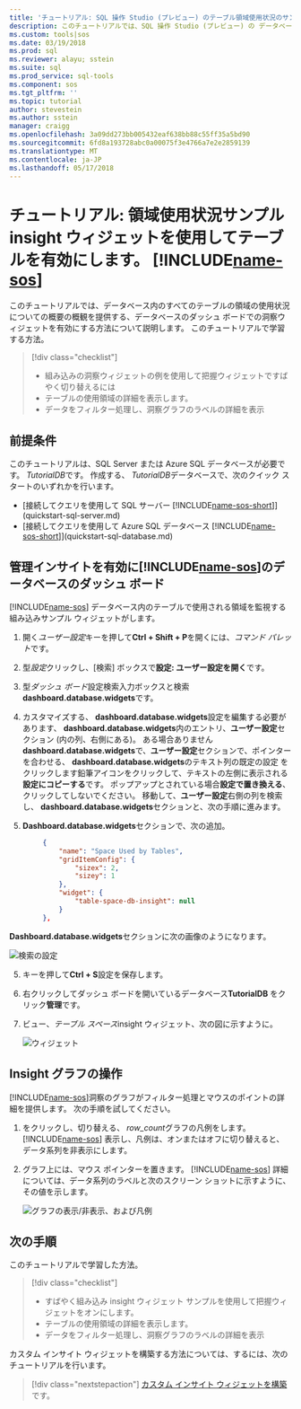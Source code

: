 ```yaml
---
title: 'チュートリアル: SQL 操作 Studio (プレビュー) のテーブル領域使用状況のサンプル insight ウィジェットを有効にする |Microsoft ドキュメント'
description: このチュートリアルでは、SQL 操作 Studio (プレビュー) の データベース ダッシュ ボードのテーブル領域使用状況のサンプル insight ウィジェットを有効にする方法について説明します。
ms.custom: tools|sos
ms.date: 03/19/2018
ms.prod: sql
ms.reviewer: alayu; sstein
ms.suite: sql
ms.prod_service: sql-tools
ms.component: sos
ms.tgt_pltfrm: ''
ms.topic: tutorial
author: stevestein
ms.author: sstein
manager: craigg
ms.openlocfilehash: 3a09dd273bb005432eaf638bb88c55ff35a5bd90
ms.sourcegitcommit: 6fd8a193728abc0a00075f3e4766a7e2e2859139
ms.translationtype: MT
ms.contentlocale: ja-JP
ms.lasthandoff: 05/17/2018
---
```

# <a name="tutorial-enable-the-table-space-usage-sample-insight-widget-using-includename-sosincludesname-sos-shortmd"></a>チュートリアル: 領域使用状況サンプル insight ウィジェットを使用してテーブルを有効にします。 [!INCLUDE[name-sos](../includes/name-sos-short.md)]

このチュートリアルでは、データベース内のすべてのテーブルの領域の使用状況についての概要の概観を提供する、データベースのダッシュ ボードでの洞察ウィジェットを有効にする方法について説明します。 このチュートリアルで学習する方法。

> [!div class="checklist"]
> * 組み込みの洞察ウィジェットの例を使用して把握ウィジェットですばやく切り替えるには
> * テーブルの使用領域の詳細を表示します。
> * データをフィルター処理し、洞察グラフのラベルの詳細を表示

## <a name="prerequisites"></a>前提条件

このチュートリアルは、SQL Server または Azure SQL データベースが必要です。 *TutorialDB*です。 作成する、 *TutorialDB*データベースで、次のクイック スタートのいずれかを行います。

- [接続してクエリを使用して SQL サーバー [!INCLUDE[name-sos-short](../includes/name-sos-short.md)]](quickstart-sql-server.md)
- [接続してクエリを使用して Azure SQL データベース [!INCLUDE[name-sos-short](../includes/name-sos-short.md)]](quickstart-sql-database.md)


## <a name="turn-on-a-management-insight-on-includename-sosincludesname-sos-shortmds-database-dashboard"></a>管理インサイトを有効に[!INCLUDE[name-sos](../includes/name-sos-short.md)]のデータベースのダッシュ ボード
[!INCLUDE[name-sos](../includes/name-sos-short.md)] データベース内のテーブルで使用される領域を監視する組み込みサンプル ウィジェットがします。

1. 開く*ユーザー設定*キーを押して**Ctrl + Shift + P**を開くには、*コマンド パレット*です。
2. 型*設定*クリックし、[検索] ボックスで**設定: ユーザー設定を開く**です。
2. 型*ダッシュ ボード*設定検索入力ボックスと検索**dashboard.database.widgets**です。

3. カスタマイズする、 **dashboard.database.widgets**設定を編集する必要があります、 **dashboard.database.widgets**内のエントリ、**ユーザー設定**セクション (内の列、右側にある)。 ある場合ありません**dashboard.database.widgets**で、**ユーザー設定**セクションで、ポインターを合わせる、 **dashboard.database.widgets**のテキスト列の既定の設定 をクリックします鉛筆アイコンをクリックして、テキストの左側に表示される**設定にコピーする**です。 ポップアップとされている場合**設定で置き換える**、クリックしてしないでください。 移動して、**ユーザー設定**右側の列を検索し、 **dashboard.database.widgets**セクションと、次の手順に進みます。

4. **Dashboard.database.widgets**セクションで、次の追加。

   ```json
        {
            "name": "Space Used by Tables",
            "gridItemConfig": {
                "sizex": 2,
                "sizey": 1
            },
            "widget": {
                "table-space-db-insight": null
            }
        },
    ```
**Dashboard.database.widgets**セクションに次の画像のようになります。

   ![検索の設定](./media/tutorial-table-space-sql-server/insight-table-space.png)

5. キーを押して**Ctrl + S**設定を保存します。

6. 右クリックしてダッシュ ボードを開いているデータベース**TutorialDB**  をクリック**管理**です。

7. ビュー、*テーブル スペース*insight ウィジェット、次の図に示すように。 

   ![ウィジェット](./media/tutorial-table-space-sql-server/insight-table-space-result.png)


## <a name="working-with-the-insight-chart"></a>Insight グラフの操作

[!INCLUDE[name-sos](../includes/name-sos-short.md)]洞察のグラフがフィルター処理とマウスのポイントの詳細を提供します。 次の手順を試してください。

1. をクリックし、切り替える、 *row_count*グラフの凡例をします。 [!INCLUDE[name-sos](../includes/name-sos-short.md)] 表示し、凡例は、オンまたはオフに切り替えると、データ系列を非表示にします。
    
2. グラフ上には、マウス ポインターを置きます。 [!INCLUDE[name-sos](../includes/name-sos-short.md)] 詳細については、データ系列のラベルと次のスクリーン ショットに示すように、その値を示します。

   ![グラフの表示/非表示、および凡例](./media/tutorial-table-space-sql-server/insight-table-space-toggle.png)


## <a name="next-steps"></a>次の手順
このチュートリアルで学習した方法。
> [!div class="checklist"]
> * すばやく組み込み insight ウィジェット サンプルを使用して把握ウィジェットをオンにします。
> * テーブルの使用領域の詳細を表示します。
> * データをフィルター処理し、洞察グラフのラベルの詳細を表示

カスタム インサイト ウィジェットを構築する方法については、するには、次のチュートリアルを行います。

> [!div class="nextstepaction"]
> [カスタム インサイト ウィジェットを構築](tutorial-build-custom-insight-sql-server.md)です。